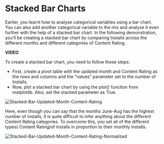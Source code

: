 # Stacked Bar Charts

Earlier, you learnt how to analyse categorical variables using a bar chart. You can also add another categorical variable to the mix and analyse it even further with the help of a stacked bar chart. In the following demonstration, you’ll be creating a stacked bar chart by comparing Installs across the different months and different categories of Content Rating.

**VIDEO**

To create a stacked bar chart, you need to follow these steps:

- First, create a pivot table with the updated month and Content Rating as the rows and columns and the “values” parameter set to the number of Installs.
- Now, plot a stacked bar chart by using the plot() function from matplotlib. Also, set the stacked parameter as True.

![Stacked-Bar-Updated-Month-Content-Rating](https://i.ibb.co/NNpn31D/Stacked-Bar-Updated-Month-Content-Rating.png)

Here, even though you can say that the months June-Aug has the highest number of installs, it is quite difficult to infer anything about the different Content Rating categories. To overcome this, you set all of the different types( Content Rating)of installs in proportion to their monthly installs:

![Stacked-Bar-Updated-Month-Content-Rating-Normalized](https://i.ibb.co/3dxwrKn/Stacked-Bar-Updated-Month-Content-Rating-Normalized.png)

